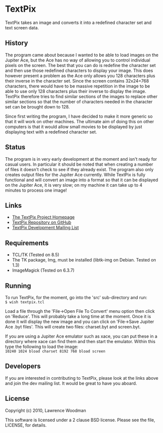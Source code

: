 TextPix
=======
TextPix takes an image and converts it into a redefined character set and text screen data.

History
-------
The program came about because I wanted to be able to load images on the Jupiter Ace, but the Ace has no way of allowing you to control individual pixels on the screen.  The best that you can do is redefine the character set and then use those redefined characters to display your image.  This does however present a problem as the Ace only allows you 128 characters plus their inverse in the character set.  Since the screen contains 32x24=768 characters, there would have to be massive repetition in the image to be able to use only 128 characters plus their inverse to display the image.  TextPix therefore tries to find similar sections of the images to replace other similar sections so that the number of characters needed in the character set can be brought down to 128.

Since first writing the program, I have decided to make it more generic so that it will work on other machines.  The ultimate aim of doing this on other computers is that it would allow small movies to be displayed by just displaying text with a redefined character set. 

Status
------
The program is in very early development at the moment and isn't ready for casual users.  In particular it should be noted that when creating a number of files it doesn't check to see if they already exist.  The program also only creates output files for the Jupiter Ace currently.  While TextPix is fully functional and will convert an image into a format so that it can be displayed on the Jupiter Ace, it is very slow; on my machine it can take up to 4 minutes to process one image!

Links
-----
*	[The TextPix Project Homepage](http://techtinkering.com/projects/textpix)
*	[TextPix Repository on GitHub](http://github.com/LawrenceWoodman/TextPix)
*	[TextPix Development Mailing List](http://www.freelists.org/list/textpix-dev)

Requirements
------------
*	TCL/TK (Tested on 8.5)
*	The TK package, Img, must be installed (libtk-img on Debian.  Tested on 1.3)
*	ImageMagick (Tested on 6.3.7)

Running
-------
To run TextPix, for the moment, go into the 'src' sub-directory and run:  
`$ wish textpix.tcl`

Load a file through the 'File->Open File To Convert' menu option then click on 'Reduce'.  This will probably take a long time at the moment.  Once it is done it will display the new image and you can click on 'File->Save Jupiter Ace .byt files'.  This will create two files: charset.byt and screen.byt.

If you are using a Jupiter Ace emulator such as xace, you can put these in a directory where xace can find them and then start the emulator.  Within this type the following to load the image:  
`10240 1024 bload charset 8192 768 bload screen`

Developers
----------
If you are interested in contributing to TextPix, please look at the links above and join the dev mailing list.  It would be great to have you aboard.

License
-------
Copyright (c) 2010, Lawrence Woodman

This software is licensed under a 2 clause BSD license.  Please see the file, LICENSE, for details.

